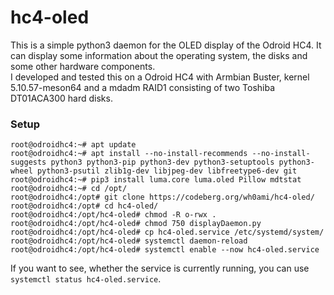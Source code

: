 # hc4-oled

This is a simple python3 daemon for the OLED display of the Odroid HC4. It can display some information about the operating system, the disks and some other hardware components.  
I developed and tested this on a Odroid HC4 with Armbian Buster, kernel 5.10.57-meson64 and a mdadm RAID1 consisting of two Toshiba DT01ACA300 hard disks. 

### Setup
```
root@odroidhc4:~# apt update
root@odroidhc4:~# apt install --no-install-recommends --no-install-suggests python3 python3-pip python3-dev python3-setuptools python3-wheel python3-psutil zlib1g-dev libjpeg-dev libfreetype6-dev git
root@odroidhc4:~# pip3 install luma.core luma.oled Pillow mdtstat
root@odroidhc4:~# cd /opt/
root@odroidhc4:/opt# git clone https://codeberg.org/wh0ami/hc4-oled/
root@odroidhc4:/opt# cd hc4-oled/
root@odroidhc4:/opt/hc4-oled# chmod -R o-rwx .
root@odroidhc4:/opt/hc4-oled# chmod 750 displayDaemon.py
root@odroidhc4:/opt/hc4-oled# cp hc4-oled.service /etc/systemd/system/
root@odroidhc4:/opt/hc4-oled# systemctl daemon-reload
root@odroidhc4:/opt/hc4-oled# systemctl enable --now hc4-oled.service
```

If you want to see, whether the service is currently running, you can use `systemctl status hc4-oled.service`.
